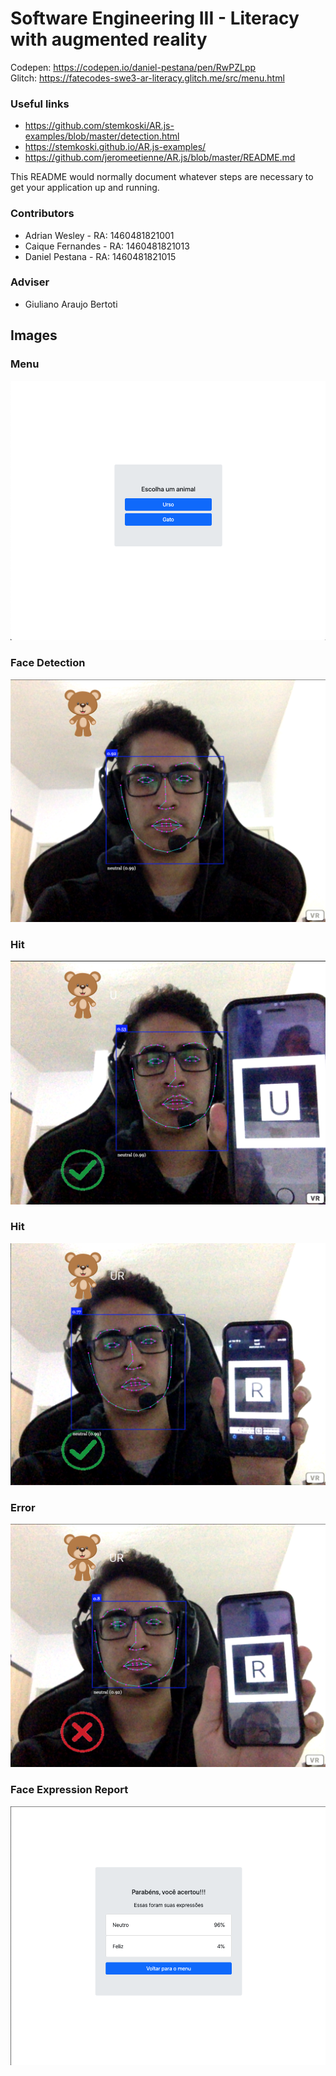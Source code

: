 # Software Engineering III - Literacy with augmented reality  #

Codepen: https://codepen.io/daniel-pestana/pen/RwPZLpp \
Glitch: https://fatecodes-swe3-ar-literacy.glitch.me/src/menu.html

### Useful links
- https://github.com/stemkoski/AR.js-examples/blob/master/detection.html 
- https://stemkoski.github.io/AR.js-examples/ 
- https://github.com/jeromeetienne/AR.js/blob/master/README.md 

This README would normally document whatever steps are necessary to get your application up and running.

### Contributors ###

* Adrian Wesley - RA: 1460481821001
* Caique Fernandes - RA: 1460481821013
* Daniel Pestana - RA: 1460481821015

### Adviser ###

* Giuliano Araujo Bertoti

## Images ##
### Menu ###
![Menu](https://github.com/fatecodes/swe3-ar-literacy/blob/master/src/images/1.png?raw=true)
### Face Detection ###
![Menu](https://github.com/fatecodes/swe3-ar-literacy/blob/master/src/images/2.png?raw=true)
### Hit ###
![Menu](https://github.com/fatecodes/swe3-ar-literacy/blob/master/src/images/3.png?raw=true)
### Hit ###
![Menu](https://github.com/fatecodes/swe3-ar-literacy/blob/master/src/images/4.png?raw=true)
### Error ###
![Menu](https://github.com/fatecodes/swe3-ar-literacy/blob/master/src/images/5.png?raw=true)
### Face Expression Report ###
![Menu](https://github.com/fatecodes/swe3-ar-literacy/blob/master/src/images/6.png?raw=true)